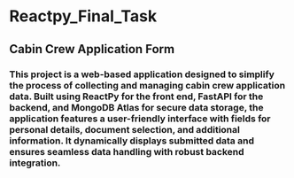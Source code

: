 # Reactpy_Final_Task
## Cabin Crew Application Form 
### This project is a web-based application designed to simplify the process of collecting and managing cabin crew application data. Built using ReactPy for the front end, FastAPI for the backend, and MongoDB Atlas for secure data storage, the application features a user-friendly interface with fields for personal details, document selection, and additional information. It dynamically displays submitted data and ensures seamless data handling with robust backend integration.

